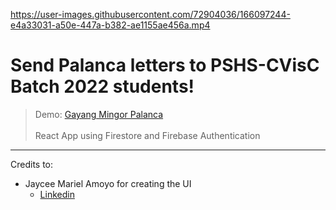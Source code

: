 

https://user-images.githubusercontent.com/72904036/166097244-e4a33031-a50e-447a-b382-ae1155ae456a.mp4


# Send Palanca letters to PSHS-CVisC Batch 2022 students!
> Demo: [Gayang Mingor Palanca](https://gayang-mingor-palancas.vercel.app/)<br><br>
> React App using Firestore and Firebase Authentication

---

Credits to:
- Jaycee Mariel Amoyo for creating the UI
  - [Linkedin](https://ph.linkedin.com/in/jaycee-mariel-amoyo-031055132?trk=people-guest_people_search-card)
